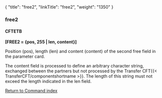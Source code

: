 {
    "title": "free2",
    "linkTitle": "free2",
    "weight": "1350"
}<span id="free2"></span>

### free2

#### CFTETB

****\[FREE2 = {pos, 255 | len,
content}\]****

Position (pos), length (len) and content (content) of the second free
field in the parameter card.

The content field is processed
to define an arbitrary character string, exchanged between the partners
but not processed by the Transfer CFT{{< TransferCFT/componentshortname  >}}. The length of this string
must not exceed the length indicated in the len
field.

[Return to Command index](../../)
